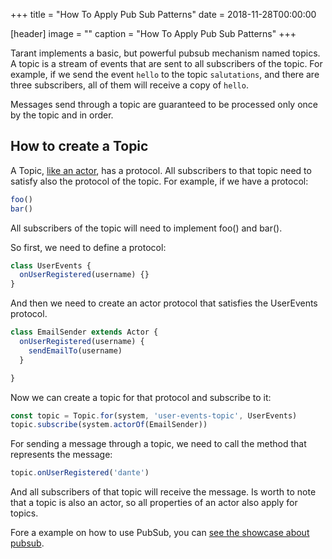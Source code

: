 +++
title = "How To Apply Pub Sub Patterns"
date = 2018-11-28T00:00:00

[header]
image = ""
caption = "How To Apply Pub Sub Patterns"
+++

Tarant implements a basic, but powerful pubsub mechanism named topics. A topic is a stream of events that are sent to 
all subscribers of the topic. For example, if we send the event `hello` to the topic `salutations`, and there are 
three subscribers, all of them will receive a copy of `hello`.

Messages send through a topic are guaranteed to be processed only once by the topic and in order.

## How to create a Topic

A Topic, [like an actor](/tutorial/how-to-create-an-actor), has a protocol. All subscribers to that topic need to satisfy also
the protocol of the topic. For example, if we have a protocol:

```js
foo()
bar()
```

All subscribers of the topic will need to implement foo() and bar().

So first, we need to define a protocol:

```js
class UserEvents {
  onUserRegistered(username) {}
}
```

And then we need to create an actor protocol that satisfies the UserEvents protocol.

```js
class EmailSender extends Actor {
  onUserRegistered(username) {
    sendEmailTo(username)
  }

}
```

Now we can create a topic for that protocol and subscribe to it:

```js
const topic = Topic.for(system, 'user-events-topic', UserEvents)
topic.subscribe(system.actorOf(EmailSender))
```

For sending a message through a topic, we need to call the method that represents the message:

```js
topic.onUserRegistered('dante')
```

And all subscribers of that topic will receive the message. Is worth to note that a topic is also an actor,
so all properties of an actor also apply for topics.

Fore a example on how to use PubSub, you can [see the showcase about pubsub](/showcases/pub-sub).